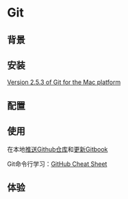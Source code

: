 # Git

## 背景

## 安装
[Version 2.5.3 of Git for the Mac platform](http://git-scm.com/download/mac)
## 配置

## 使用
在本地[推送Github仓库](https://help.github.com/articles/set-up-git/)和[更新Gitbook](https://help.gitbook.com/build/push.html)

Git命令行学习：[GitHub Cheat Sheet](https://training.github.com/kit/downloads/github-git-cheat-sheet.pdf)
## 体验

